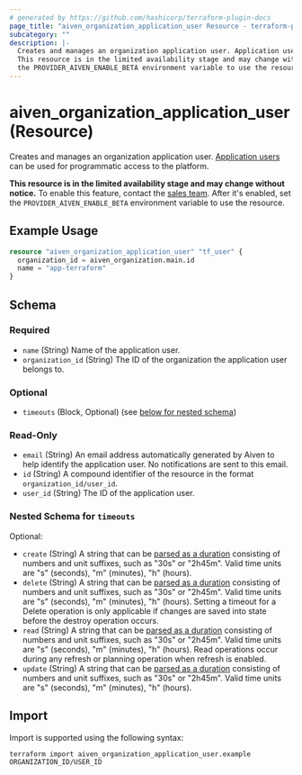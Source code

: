 ```yaml
---
# generated by https://github.com/hashicorp/terraform-plugin-docs
page_title: "aiven_organization_application_user Resource - terraform-provider-aiven"
subcategory: ""
description: |-
  Creates and manages an organization application user. Application users https://aiven.io/docs/platform/howto/manage-application-users can be used for programmatic access to the platform.
  This resource is in the limited availability stage and may change without notice.  To enable this feature, contact the sales team mailto:sales@aiven.io. After it's enabled, set
  the PROVIDER_AIVEN_ENABLE_BETA environment variable to use the resource.
---
```


# aiven_organization_application_user (Resource)

Creates and manages an organization application user. [Application users](https://aiven.io/docs/platform/howto/manage-application-users) can be used for programmatic access to the platform. 

**This resource is in the limited availability stage and may change without notice.**  To enable this feature, contact the [sales team](mailto:sales@aiven.io). After it's enabled, set
the `PROVIDER_AIVEN_ENABLE_BETA` environment variable to use the resource.

## Example Usage

```terraform
resource "aiven_organization_application_user" "tf_user" {
  organization_id = aiven_organization.main.id
  name = "app-terraform"
}
```

<!-- schema generated by tfplugindocs -->
## Schema

### Required

- `name` (String) Name of the application user.
- `organization_id` (String) The ID of the organization the application user belongs to.

### Optional

- `timeouts` (Block, Optional) (see [below for nested schema](#nestedblock--timeouts))

### Read-Only

- `email` (String) An email address automatically generated by Aiven to help identify the application user. 
				No notifications are sent to this email.
- `id` (String) A compound identifier of the resource in the format `organization_id/user_id`.
- `user_id` (String) The ID of the application user.

<a id="nestedblock--timeouts"></a>
### Nested Schema for `timeouts`

Optional:

- `create` (String) A string that can be [parsed as a duration](https://pkg.go.dev/time#ParseDuration) consisting of numbers and unit suffixes, such as "30s" or "2h45m". Valid time units are "s" (seconds), "m" (minutes), "h" (hours).
- `delete` (String) A string that can be [parsed as a duration](https://pkg.go.dev/time#ParseDuration) consisting of numbers and unit suffixes, such as "30s" or "2h45m". Valid time units are "s" (seconds), "m" (minutes), "h" (hours). Setting a timeout for a Delete operation is only applicable if changes are saved into state before the destroy operation occurs.
- `read` (String) A string that can be [parsed as a duration](https://pkg.go.dev/time#ParseDuration) consisting of numbers and unit suffixes, such as "30s" or "2h45m". Valid time units are "s" (seconds), "m" (minutes), "h" (hours). Read operations occur during any refresh or planning operation when refresh is enabled.
- `update` (String) A string that can be [parsed as a duration](https://pkg.go.dev/time#ParseDuration) consisting of numbers and unit suffixes, such as "30s" or "2h45m". Valid time units are "s" (seconds), "m" (minutes), "h" (hours).

## Import

Import is supported using the following syntax:

```shell
terraform import aiven_organization_application_user.example ORGANIZATION_ID/USER_ID
```
